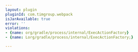 ```yaml
---
layout: plugin
pluginId: com.timgroup.webpack
isJarAvailable: true
error: ''
violations:
- {name: org/gradle/process/internal/ExecActionFactory}
- {name: Lorg/gradle/process/internal/ExecActionFactory;}

---
```

